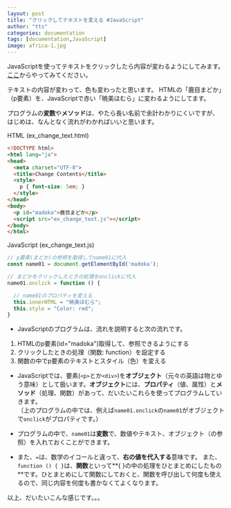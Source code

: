 ```yaml
---
layout: post
title: "クリックしてテキストを変える #JavaScript"
author: "tts"
categories: documentation
tags: [documentation,JavaScript]
image: africa-1.jpg
---
```


JavaScriptを使ってテキストをクリックしたら内容が変わるようにしてみます。
[ここ](/sample/ex_change_text.html)からやってみてください。

テキストの内容が変わって、色も変わったと思います。
HTMLの「鹿目まどか」（p要素）を、JavaScriptで赤い「暁美ほむら」に変わるようにしてます。


プログラムの**変数**や**メソッド**は、やたら長い名前で余計わかりにくいですが、
はじめは、なんとなく流れがわかればいいと思います。

HTML (ex_change_text.html)
```html
<!DOCTYPE html>
<html lang="ja">
<head>
  <meta charset="UTF-8">
  <title>Change Contents</title>
  <style>
    p { font-size: 5em; }
  </style>
</head>
<body>
  <p id="madoka">鹿目まどか</p>
  <script src="ex_change_text.js"></script>
</body>
</html>
```

JavaScript (ex_change_text.js)
```javascript
// p要素(まどか)の参照を取得してname01に代入
const name01 = document.getElementById('madoka');

// まどかをクリックしたときの処理をonclickに代入
name01.onclick = function () {

  // name01のプロパティを変える
  this.innerHTML = "暁美ほむら";
  this.style = "Color: red";
}
```


- JavaScriptのプログラムは、流れを説明すると次の流れです。
1. HTMLのp要素(id="madoka")取得して、参照できるようにする
2. クリックしたときの処理（関数: function）を設定する
3. 関数の中でp要素のテキストとスタイル（色）を変える


- JavaScriptでは、要素(`<p>`とか`<div>`)を**オブジェクト**（元々の英語は物とゆう意味）として扱います。**オブジェクト**には、**プロパティ**（値、属性）と**メソッド**（処理、関数）があって、だいたいこれらを使ってプログラムしていきます。  
（上のプログラムの中では、例えば`name01.onclick`の`name01`がオブジェクトで`onclick`がプロパティです。）

- プログラムの中で、`name01`は**変数**で、数値やテキスト、オブジェクト（の参照）を入れておくことができます。

- また、`=`は、数学のイコールと違って、**右の値を代入する**意味です。
また、`function () { }`は、**関数**といって**{  }の中の処理をひとまとめにしたもの**です。ひとまとめにして関数にしておくと、関数を呼び出して何度も使えるので、同じ内容を何度も書かなくてよくなります。


以上、だいたいこんな感じです。。。